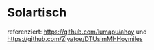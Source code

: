 # Solartisch

referenziert: https://github.com/lumapu/ahoy und https://github.com/Ziyatoe/DTUsimMI-Hoymiles
